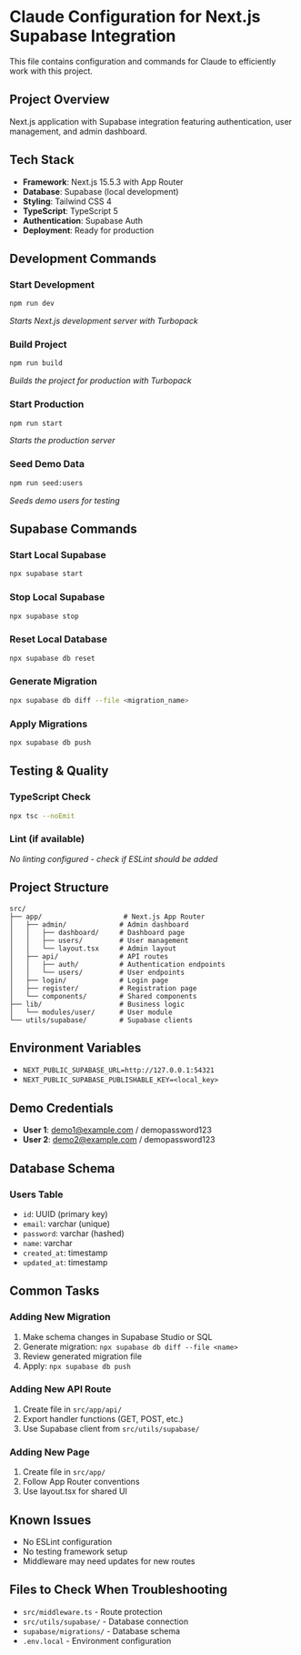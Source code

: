 # Claude Configuration for Next.js Supabase Integration

This file contains configuration and commands for Claude to efficiently work with this project.

## Project Overview

Next.js application with Supabase integration featuring authentication, user management, and admin dashboard.

## Tech Stack

- **Framework**: Next.js 15.5.3 with App Router
- **Database**: Supabase (local development)
- **Styling**: Tailwind CSS 4
- **TypeScript**: TypeScript 5
- **Authentication**: Supabase Auth
- **Deployment**: Ready for production

## Development Commands

### Start Development
```bash
npm run dev
```
*Starts Next.js development server with Turbopack*

### Build Project
```bash
npm run build
```
*Builds the project for production with Turbopack*

### Start Production
```bash
npm run start
```
*Starts the production server*

### Seed Demo Data
```bash
npm run seed:users
```
*Seeds demo users for testing*

## Supabase Commands

### Start Local Supabase
```bash
npx supabase start
```

### Stop Local Supabase
```bash
npx supabase stop
```

### Reset Local Database
```bash
npx supabase db reset
```

### Generate Migration
```bash
npx supabase db diff --file <migration_name>
```

### Apply Migrations
```bash
npx supabase db push
```

## Testing & Quality

### TypeScript Check
```bash
npx tsc --noEmit
```

### Lint (if available)
*No linting configured - check if ESLint should be added*

## Project Structure

```
src/
├── app/                    # Next.js App Router
│   ├── admin/             # Admin dashboard
│   │   ├── dashboard/     # Dashboard page
│   │   ├── users/         # User management
│   │   └── layout.tsx     # Admin layout
│   ├── api/               # API routes
│   │   ├── auth/          # Authentication endpoints
│   │   └── users/         # User endpoints
│   ├── login/             # Login page
│   ├── register/          # Registration page
│   └── components/        # Shared components
├── lib/                   # Business logic
│   └── modules/user/      # User module
└── utils/supabase/        # Supabase clients
```

## Environment Variables

- `NEXT_PUBLIC_SUPABASE_URL=http://127.0.0.1:54321`
- `NEXT_PUBLIC_SUPABASE_PUBLISHABLE_KEY=<local_key>`

## Demo Credentials

- **User 1**: demo1@example.com / demopassword123
- **User 2**: demo2@example.com / demopassword123

## Database Schema

### Users Table
- `id`: UUID (primary key)
- `email`: varchar (unique)
- `password`: varchar (hashed)
- `name`: varchar
- `created_at`: timestamp
- `updated_at`: timestamp

## Common Tasks

### Adding New Migration
1. Make schema changes in Supabase Studio or SQL
2. Generate migration: `npx supabase db diff --file <name>`
3. Review generated migration file
4. Apply: `npx supabase db push`

### Adding New API Route
1. Create file in `src/app/api/`
2. Export handler functions (GET, POST, etc.)
3. Use Supabase client from `src/utils/supabase/`

### Adding New Page
1. Create file in `src/app/`
2. Follow App Router conventions
3. Use layout.tsx for shared UI

## Known Issues

- No ESLint configuration
- No testing framework setup
- Middleware may need updates for new routes

## Files to Check When Troubleshooting

- `src/middleware.ts` - Route protection
- `src/utils/supabase/` - Database connection
- `supabase/migrations/` - Database schema
- `.env.local` - Environment configuration